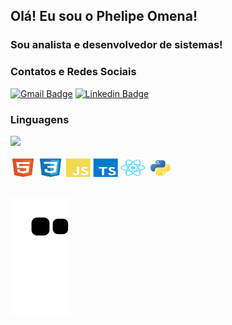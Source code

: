 ## Olá! Eu sou o Phelipe Omena! 

### Sou analista e desenvolvedor de sistemas!

### Contatos e Redes Sociais
[![Gmail Badge](https://img.shields.io/badge/-Gmail-c14438?style=for-the-badge&logo=Gmail&logoColor=white&link=mailto:phelipeomena58@gmaill.com)](mailto:phelipeomena58@gmail.com)
[![Linkedin Badge](https://img.shields.io/badge/-LinkedIn-blue?style=for-the-badge&logo=Linkedin&logoColor=white&link=https://https://www.linkedin.com/in/phelipe-omena-235b961ab///)](https://www.linkedin.com/in/phelipe-omena-235b961ab/)
<br>

### Linguagens

 <div>
  <img height="180em" src="https://github-readme-stats.vercel.app/api/top-langs/?username=PhOmena&layout=compact&langs_count=7&theme=monokai"/>
</div>

<div style="display: inline_block"><br>
   <img align="center" alt="PH-HTML" height="30" width="40" src="https://raw.githubusercontent.com/devicons/devicon/master/icons/html5/html5-original.svg"> 
  <img align="center" alt="PH-CSS" height="30" width="40" src="https://raw.githubusercontent.com/devicons/devicon/master/icons/css3/css3-original.svg"> 
  <img align="center" alt="PH-JS" height="30" width="40" src="https://raw.githubusercontent.com/devicons/devicon/master/icons/javascript/javascript-plain.svg"> 
  <img align="center" alt="PH-Ts" height="30" width="40" src="https://raw.githubusercontent.com/devicons/devicon/master/icons/typescript/typescript-plain.svg"> 
  <img align="center" alt="PH-React" height="30" width="40" src="https://raw.githubusercontent.com/devicons/devicon/master/icons/react/react-original.svg"> 
  <img align="center" alt="PH-Python" height="30" width="40" src="https://raw.githubusercontent.com/devicons/devicon/master/icons/python/python-original.svg"> 
</div>
<br>

![Snake animation](https://github.com/rafaballerini/rafaballerini/blob/output/github-contribution-grid-snake.svg)
